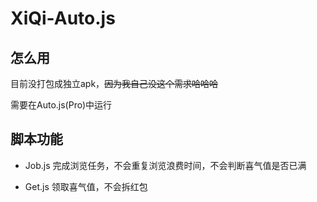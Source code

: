 # XiQi-Auto.js

## 怎么用

目前没打包成独立apk，~~因为我自己没这个需求哈哈哈~~

需要在Auto.js(Pro)中运行

## 脚本功能

- Job.js 完成浏览任务，不会重复浏览浪费时间，不会判断喜气值是否已满

- Get.js 领取喜气值，不会拆红包

